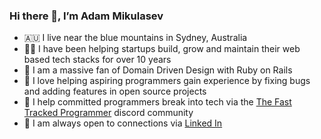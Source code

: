 ### Hi there 👋, I’m Adam Mikulasev

- 🇦🇺 I live near the blue mountains in Sydney, Australia
- 👨‍💻 I have been helping startups build, grow and maintain their web based tech stacks for over 10 years
- 💎 I am a massive fan of Domain Driven Design with Ruby on Rails
- 💞️ I love helping aspiring programmers gain experience by fixing bugs and adding features in open source projects
- 🌱 I help committed programmers break into tech via the [The Fast Tracked Programmer](https://discord.com/invite/VaH6yVGe53) discord community
- 🔗 I am always open to connections via [Linked In](https://www.linkedin.com/in/adam-mikulasev-32690591/)
